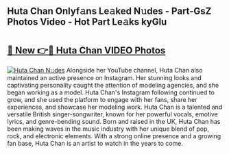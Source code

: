 ## Huta Chan Onlyf𝚊ns Le𝚊ked N𝚞des - Part-GsZ Photos Video - Hot Part Le𝚊ks kyGlu

# <h2><a href="http://ab27679.deff.icu/?id=Huta+Chan">🔗 New 👉🔴 Huta Chan VIDEO Photos</a></h2>

[![Huta Chan N𝚞des](https://i.imgur.com/rIISA9y.gif)](http://ab27679.deff.icu/?id=Huta+Chan)
Alongside her YouTube channel, Huta Chan also maintained an active presence on Instagram. Her stunning looks and captivating personality caught the attention of modeling agencies, and she began working as a model. Huta Chan's Instagram following continued to grow, and she used the platform to engage with her fans, share her experiences, and showcase her modeling work. Huta Chan is a talented and versatile British singer-songwriter, known for her powerful vocals, emotive lyrics, and genre-bending sound. Born and raised in the UK, Huta Chan has been making waves in the music industry with her unique blend of pop, rock, and electronic elements. With a strong online presence and a growing fan base, Huta Chan is an artist to watch in the years to come.
